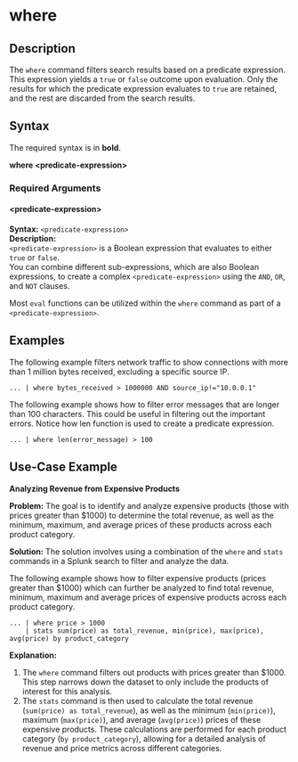 # where

## Description

The `where` command filters search results based on a predicate expression. This expression yields a `true` or `false` outcome upon evaluation. Only the results for which the predicate expression evaluates to `true` are retained, and the rest are discarded from the search results.

## Syntax

The required syntax is in **bold**.

**where \<predicate-expression\>**


### Required Arguments

#### \<predicate-expression\>

**Syntax:** `<predicate-expression>`\
**Description:** \
`<predicate-expression>` is a Boolean expression that evaluates to either `true` or `false`.\
You can combine different sub-expressions, which are also Boolean expressions, to create a complex `<predicate-expression>` using the `AND`, `OR`, and `NOT` clauses.
<!-- TODO link to the eval function page -->
Most `eval` functions can be utilized within the `where` command as part of a `<predicate-expression>`.

## Examples

The following example filters network traffic to show connections with more than 1 million bytes received, excluding a specific source IP.
```
... | where bytes_received > 1000000 AND source_ip!="10.0.0.1"
```

The following example shows how to filter error messages that are longer than 100 characters. This could be useful in filtering out the important errors. Notice how len function is used to create a predicate expression.
```
... | where len(error_message) > 100
```

## Use-Case Example

**Analyzing Revenue from Expensive Products**

**Problem:** The goal is to identify and analyze expensive products (those with prices greater than $1000) to determine the total revenue, as well as the minimum, maximum, and average prices of these products across each product category.

**Solution:** The solution involves using a combination of the `where` and `stats` commands in a Splunk search to filter and analyze the data.

The following example shows how to filter expensive products (prices greater than $1000) which can further be analyzed to find total revenue, minimum, maximum and average prices of expensive products across each product category.

```
... | where price > 1000 
    | stats sum(price) as total_revenue, min(price), max(price), avg(price) by product_category
```

**Explanation:**
1. The `where` command filters out products with prices greater than $1000. This step narrows down the dataset to only include the products of interest for this analysis.
2. The `stats` command is then used to calculate the total revenue (`sum(price) as total_revenue`), as well as the minimum (`min(price)`), maximum (`max(price)`), and average (`avg(price)`) prices of these expensive products. These calculations are performed for each product category (`by product_category`), allowing for a detailed analysis of revenue and price metrics across different categories.